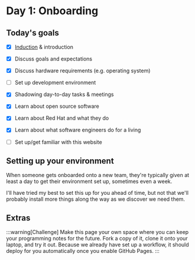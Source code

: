 # Day 1: Onboarding

## Today's goals

- [x] [Induction](https://www.unifrog.org/placement/guides/placement-induction-checklist) & introduction
- [x] Discuss goals and expectations
- [x] Discuss hardware requirements (e.g. operating system)
- [ ] Set up development environment
- [x] Shadowing day-to-day tasks & meetings
- [x] Learn about open source software
- [x] Learn about Red Hat and what they do
- [x] Learn about what software engineers do for a living
- [ ] Set up/get familiar with this website


## 

## Setting up your environment

When someone gets onboarded onto a new team, they're typically given at least a day to get their environment set up, sometimes even a week.

I'll have tried my best to set this up for you ahead of time, but not that we'll probably install more things along the way as we discover we need them.

## Extras



:::warning[Challenge]
Make this page your own space where you can keep your programming notes for the future. Fork a copy of it, clone it onto your laptop, and try it out. Because we already have set up a workflow, it should deploy for you automatically once you enable GitHub Pages.
:::





